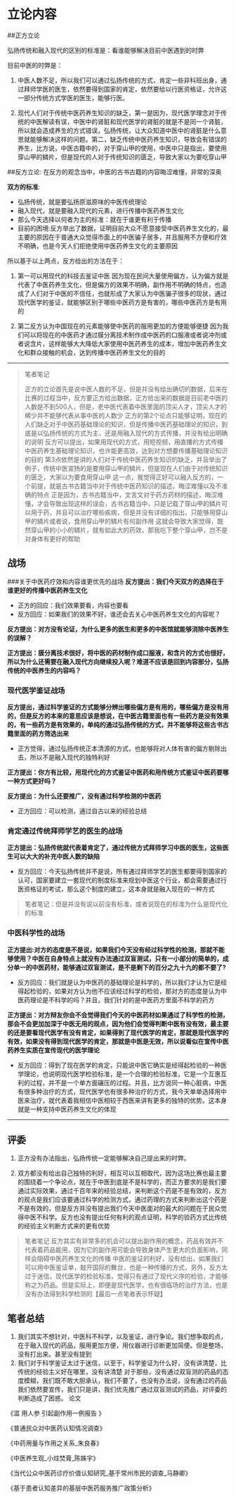 # 立论内容
##正方立论


弘扬传统和融入现代的区别的标准是：看谁能够解决目前中医遇到的时弊


目前中医的时弊是：
1. 中医人数不足，所以我们可以通过弘扬传统的方式，肯定一些非科班出身，通过拜师学医的医生，依然要得到国家的肯定，依然要给以行医资格证，允许这一部分传统方式学医的医生，能够行医。

2. 现代人们对于传统中医药养生知识的缺乏，第一是因为，现代医学理念对于传统的中医解读有误，中医中的肾脏和现代医学的肾脏的就是不是同一个肾脏，所以就会造成养生的方式错误，弘扬传统，让大众知道中医中的肾脏是什么意思就能够解决这样的问题。第二，缺乏传统中医药养生知识，导致会有错误的养生，比方说，中医古籍中的，对于穿山甲的使用，中医中只是指出，要使用穿山甲的鳞片，但是现代的人对于传统知识的匮乏，导致大家以为要吃穿山甲

##反方立论:
在反方的观念当中，中医的古书古籍的内容晦涩难懂，非常的深奥

**双方的标准**:

* 弘扬传统，就是要弘扬原滋原味的中医传统理论
* 融入现代，就是要融入现代的元素，进行传播中医药养生文化
* 那么今天选择以何者为主的标准：就在于谁更有利于传播
* 目前的困境:反方举出了数据，证明目前大众不愿意接受中医药养生文化的，最主要的原因在于普通大众觉得市面上的中医骗子居多，并且服用不方便和疗效不明确，也是今天人们拒绝使用中医药养生文化的主要原因

所以基于以上两点，反方给出的方法在于：

1. 第一可以用现代的科技去鉴证中医
因为现在民间大量使用偏方，认为偏方就是代表了中医药养生文化，但是偏方的效果不明确，副作用不明确的特点，也造成了人们对于中医的不信任，也就形成了大家认为中医骗子很多的现状，通过现代医学的鉴证，就能够区别于哪些中医药方是有害的，哪些中医药方是有用的

2. 第二反方认为中国现在的元素能够使中医药的服用更加的方便能够便捷
因为我们可以将现在的中医药才通过膜分离技术制作成中医药的口服液或者说冲剂或者说含片，这样能够大大降低大家使用中医药养生的成本，增加中医药养生文化和群众接触的机会，达到传播中医药养生文化的目的
----
>笔者笔记
>
>正方的立论首先是说中医人数的不足，但是并没有给出确切的数据，后来在比赛的过程当中，反方要正方给出数据，正方给出来的数据是目前老中医的人数是不到500人，但是，老中医代表着中医里面的顶尖人才，顶尖人才的稀少并不能够代表从事中医的人数少
正方的第2个论点只能够证明，现在的人们缺乏对于中医药基础理论的知识，但是传播中医药基础理论的知识，到底是以弘扬传统的方式为主，还是用融入现代的方式传播，并没有给出明确的说明
反方可以提出，如果用现代的方式，用短视频，用直播的方式传播中医药养生基础理论知识，也许能更高效，达到对方想要传播基础理论知识的目的
第3点依然是讲的人们对于传统中医药养生知识的缺乏，并且举出了例子，传统中医宣扬的是要用穿山甲的鳞片，但是现在人们由于对传统知识的匮乏，大家以为要食用穿山甲
这一点，我觉得正好可以融入反方的，一个前提，就是古书古籍当中对于传统中医药知识的描述，晦涩难懂以及不准确的特点
正是因为，古书古籍当中，文言文对于药方药材的描述，晦涩难懂，才会导致出现这样的误会，古书古籍当中，只是记载了穿山甲的鳞片可以用于药，并且可以治疗哪些疾病，但是并没有详细的指出，只能够用穿山甲的鳞片或者说，食用穿山甲的鳞片有何副作用
这就会导致大家觉得，既然穿山甲的小小的鳞片，就有如此大的药效，那我吃下整个穿山甲，岂不是对身体有更好的帮助

## 战场
###关于中医药疗效和内容谁更优先的战场
**反方提出：我们今天双方的选择在于谁更好的传播中医药养生文化**
* 正方的回应：我们效果要看，内容也要看
* 反方回应：如果我们的效果不好，谁还会去关心中医药养生文化的内容呢？

**反方提出：对方没有论证，为什么更多的医生和更多的中医馆就能够消除中医养生的误解？**

**正方提出：膜分离技术很好，将中医的药材制作成口服液，和含片的方式也很好，所以为什么还需要在融入现代方向继续投入呢？难道不应该是回到内容部分，弘扬传统的中医养生的内容吗？**

### 现代医学鉴证战场
**反方提出，通过科学鉴证的方式能够分辨出哪些偏方是有用的，哪些偏方是没有用的，但是反方的本来的意思应该是想说，在中医古籍里面也有一些药方是没有效果的，有一些药方是有效果的，单纯的通过弘扬传统的方式，并不能够将这些古书古籍里面的药方筛选出来**
* 正方觉得，通过弘扬传统正本清源的方式，也能够将对人体有害的偏方剔除出去，所以不是融入现代的独特利好

**正方提出：你方有比较，用现代化的方式鉴证中医药和用传统方式鉴证中医药要哪一种方式更好吗？**

**反方提出：为什么还要推广，没有通过科学检测的中医药**
* 正方回应：可以检测，通过自古以来的经验总结


### 肯定通过传统拜师学艺的医生的战场
**正方提出：弘扬传统就代表着肯定了，通过传统方式拜师学习中医的医生，这些医生可以大大的补充中医人数的缺陷**
* 反方回应：今天弘扬传统并不是说，所有通过拜师学艺的医生都要得到国家的认可，国家要建立一套现代的制度标准来规划中医这个行业，都会需要通过行医资格证的考试，那么这个制度的建立，这本身就是融入现在的一种方式

> 笔者笔记：但是并没有说以前没有标准，或者说现在的标准为什么是现代化的标准

### 中医科学性的战场
**正方提出:对方的态度是不是说，如果我们今天没有经过科学性的检测，那就不能够使用？中医在自身特点上就没有办法通过双盲测试，只有一小部分的简单的，成分单一的中医药材，能够通过双盲测试，是不是剩下的百分之九十九的都不要了?**
* 反方回应：我们就是认为中医药的基础理论是科学的，所以我们才认为它是经得起检验的，如果对方认为他不应该经过科学的检验，那对方的态度是认为中医药理论是不科学的吗？并且，我们针对的是中医药方里面不科学的药方

**正方提出：对方辩友你会不会觉得我们今天的中医药材如果通过了科学性的检测，那会不会更加加深于中医无用的观点，因为他们会觉得判断中医有没有效，最主要的还是要看现代医学有没有肯定，如果得到了现代医学的肯定，那就是现代医学的有效，如果没有得到现代医学的肯定，那就是中医是无效，所以说看似在宣传中医药养生实质在宣传现代的医学理论**
* 反方回应：得到了现在医学的肯定，只能说中医它确实是经得起检验的一种医学理论，也说明现代医学检验标准，是一个合理的检验标准，它是一个互惠互利的过程，并不是一个单方面碾压的过程。并且，比方说同一种心脏病，中医有很多种治疗的方式，现代医学也有很多种治疗的方式，我今天单单选择用中医来治疗，就代表着我相信中医相较于西医来讲有更多的独特的优势。这本身就是一种支持中医药养生文化的体现
---
## 评委
1. 正方没有办法指出，弘扬传统一定能够解决自己提出来的时弊。

2. 双方都没有给出自己独特的利好，相互可以互相取代，因为这场比赛也最主要的围绕着一个争论点，就在于中医到底是不是科学的，而正方要求的是我们要通过实际效果，通过千百年来的经验总结，来判断这个药是不是有效的，反方的观点是我们应该要通过科学的检测方式，通过药理的方式来判断出这个药是不是有效的，但是反方并没有提出我们今天中医面对的最大的问题在于民众觉得中医不科学。反方也没有提出任何有利的观点证明，科学的验药方式比传统的经验主义判断方式来的更有优势

>笔者笔记
反方其实有非常多的机会可以提出副作用的概念，药品有效并不代表着药品能用，因为它的副作用可能会导致身体产生更大的负面影响，同样会阻碍中医药养生文化的传播
中医的鉴证的利好，没有给出，如果我们可以用中医鉴证单，敲开国际的舞台，也是一种传播的方式，另外，反方太过于迷信，现代医学的检验标准，觉得只有通过了现代义序的检验，才能够称之为药品。但是实际上，即便是现代医学，也有很临场的治疗方法，也是没有办法得到科学检测的【最后一点笔者表示怀疑】

## 笔者总结
1. 我们其实不想针对，中医科不科学，以及鉴证，进行争论。我们想争取的点，在于融入现代的药品，服用更加方便，用仪器进行诊断更加简便。但是整场，没有打出来。甚至没有提到
2. 我们对于科学鉴证太过于迷信，以至于，科学鉴证为什么好，没有讲清楚，比传统的经验主义好在哪里，没有讲清楚
对于那些，没有通过双盲测的药品的态度模糊，我们既不敢大胆承认，我们不要了，也没有办法说，没有通过的药品我们依然要宣传，我们只是讲，我们优先推广通过双盲测试的药品，对评委的判断造成了困惑。
论文

《滥 用人参 引起副作用一例报告 》

《普通民众对中医药认知情况调查》

《中药用量与作用之关系_朱良春》

《中医养生观_小炷焚膏_陈姝宇》

《当代公众中医药诊疗价值认知研究_基于常州市民的调查_马静卿》

《基于患者认知差异的基层中医药服务推广政策分析》